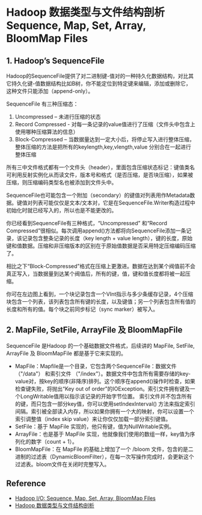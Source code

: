 # Hadoop 数据类型与文件结构剖析 Sequence, Map, Set, Array, BloomMap Files
## 1. Hadoop’s SequenceFile
Hadoop的SequenceFile提供了对二进制键-值对的一种持久化数据结构，对比其它持久化键-值数据结构比如B树，你不能定位到特定键来编辑，添加或删除它，这种文件只能添加（append-only）。

SequenceFile 有三种压缩态：
1. Uncompressed – 未进行压缩的状态
2. Record Compressed - 对每一条记录的value值进行了压缩（文件头中包含上使用哪种压缩算法的信息）
3. Block-Compressed – 当数据量达到一定大小后，将停止写入进行整体压缩，整体压缩的方法是把所有的keylength,key,vlength,value 分别合在一起进行整体压缩
   
所有三中文件格式都有一个文件头（header），里面包含压缩状态标记：键值类名可利用反射实例化从而读文件，版本号和格式（是否压缩，是否块压缩），如果被压缩，则压缩编码类型名也被添加到文件头中。

SequenceFile也可能包含一个附加（secondary）的键值对列表用作Metadata数据。键值对列表可能仅仅是文本/文本对，它是在SequenceFile.Writer构造过程中初始化时就已经写入的，所以也是不能更改的。

你已经看到SequenceFile有三种格式，“Uncompressed” 和“Record Compressed”很相似。每次调用append()方法都将向SequenceFile添加一条记录，该记录包含整条记录的长度（key length + value length），键的长度，原始键和值数据。压缩和非压缩版本的区别在于原始值数据是否采用特定压缩编码压缩了。

相比之下“Block-Compressed”格式在压缩上更激进。数据在达到某个阀值前不会真正写入，当数据量到达某个阀值后，所有的键，值，键和值长度都将被一起压缩。

你可在左边图上看到，一个块记录包含一个VInt指示与多少条缓存记录，4个压缩块包含一个列表，该列表包含所有键的长度，以及键值；另一个列表包含所有值的长度和所有的值。每个块之前同步标记（sync marker）被写入。
## 2. MapFile, SetFile, ArrayFile 及 BloomMapFile
SequenceFile 是Hadoop 的一个基础数据文件格式，后续讲的 MapFile, SetFile, ArrayFile 及 BloomMapFile 都是基于它来实现的。
- MapFile：Mapfile是一个目录，它包含两个SequenceFile：数据文件（"/data"） 和索引文件 （"/index"）。数据文件中包含所有需要存储的key-value对，按key的顺序(非降序)排列。这个顺序在append()操作时检查，如果检查键失败，将抛出“Key out of order”的IOException。索引文件拥有键及一个LongWritable值用以指示该记录的开始字节位置。 索引文件并不包含所有的键，而只包含一部分key值，你可以使用setIndexInterval() 方法来指定索引间隔。索引被全部读入内存，所以如果你拥有一个大的映射，你可以设置一个索引调整值（index skip value）来让你仅仅加载一部分索引键值。
- SetFile：基于 MapFile 实现的，他只有键，值为NullWritable实例。
- ArrayFile：也是基于 MapFile 实现，他就像我们使用的数组一样，key值为序列化的数字（count + 1）。
- BloomMapFile：在 MapFile 的基础上增加了一个 /bloom 文件，包含的是二进制的过滤表（DynamicBloomFilter），在每一次写操作完成时，会更新这个过滤表。bloom文件在关闭时完整写入。

## Reference
- [Hadoop I/O: Sequence, Map, Set, Array, BloomMap Files](https://clouderatemp.wpengine.com/blog/2011/01/hadoop-io-sequence-map-set-array-bloommap-files/)
- [Hadoop 数据类型与文件结构剖析](https://blog.csdn.net/baiyunl/article/details/83910230)
